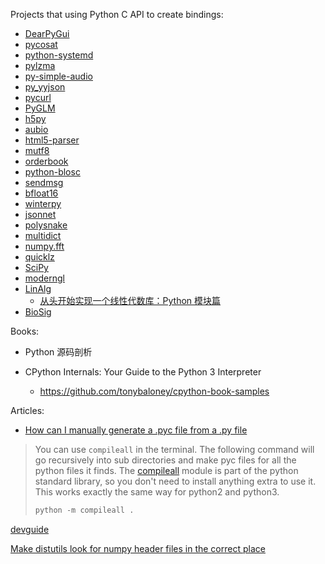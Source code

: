 Projects that using Python C API to create bindings:

- [DearPyGui](https://github.com/hoffstadt/DearPyGui)
- [pycosat](https://github.com/ContinuumIO/pycosat)
- [python-systemd](https://github.com/systemd/python-systemd)
- [pylzma](https://github.com/fancycode/pylzma)
- [py-simple-audio](https://github.com/hamiltron/py-simple-audio)
- [py_yyjson](https://github.com/TkTech/py_yyjson)
- [pycurl](https://github.com/pycurl/pycurl)
- [PyGLM](https://github.com/Zuzu-Typ/PyGLM)
- [h5py](https://github.com/h5py/h5py/blob/0981eee11b1a3a743a09adae852b062085b415b4/h5py/h5f.pyx#L129-L143)
- [aubio](https://github.com/aubio/aubio/tree/master/python)
- [html5-parser](https://github.com/kovidgoyal/html5-parser)
- [mutf8](https://github.com/TkTech/mutf8)
- [orderbook](https://github.com/bmoscon/orderbook)
- [python-blosc](https://github.com/Blosc/python-blosc)
- [sendmsg](https://github.com/slideinc/sendmsg)
- [bfloat16](https://github.com/GreenWaves-Technologies/bfloat16)
- [winterpy](https://github.com/lilydjwg/winterpy/blob/master/pyso/X.c)
- [jsonnet](https://github.com/google/jsonnet)
- [polysnake](https://github.com/jpakkane/polysnake)
- [multidict](https://github.com/aio-libs/multidict)
- [numpy.fft](https://github.com/numpy/numpy/blob/main/numpy/fft/_pocketfft.c)
- [quicklz](https://github.com/robottwo/quicklz)
- [SciPy](https://github.com/scipy/scipy/blob/main/scipy/spatial/src/distance_wrap.c)
- [moderngl](https://github.com/moderngl/moderngl)
- [LinAlg](https://github.com/netcan/LinAlg)
  - [从头开始实现一个线性代数库：Python 模块篇](https://netcan.github.io/2018/05/29/%E4%BB%8E%E5%A4%B4%E5%BC%80%E5%A7%8B%E5%AE%9E%E7%8E%B0%E4%B8%80%E4%B8%AA%E7%BA%BF%E6%80%A7%E4%BB%A3%E6%95%B0%E5%BA%93%EF%BC%9APython%E6%A8%A1%E5%9D%97%E7%AF%87/)
- [BioSig](https://biosig.sourceforge.net/index.html)

Books:

- Python 源码剖析

- CPython Internals: Your Guide to the Python 3 Interpreter

  - https://github.com/tonybaloney/cpython-book-samples

Articles:

- [How can I manually generate a .pyc file from a .py file](https://stackoverflow.com/questions/5607283/how-can-i-manually-generate-a-pyc-file-from-a-py-file)

> You can use `compileall` in the terminal. The following 
> command will go recursively into sub directories and make pyc files for 
> all the python files it finds. The [compileall](https://docs.python.org/2/library/compileall.html) module is part of the python standard library, so you don't need to 
> install anything extra to use it. This works exactly the same way for 
> python2 and python3.
> 
> ```python
> python -m compileall .
> ```

[devguide](https://github.com/python/devguide)

[Make distutils look for numpy header files in the correct place](https://stackoverflow.com/questions/2379898/make-distutils-look-for-numpy-header-files-in-the-correct-place)
